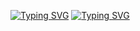 [![Typing SVG](https://readme-typing-svg.herokuapp.com?font=Fira+Code&pause=1000&color=36C710&width=435&lines=Diego+Vega+-+Software+Engineer)](https://git.io/typing-svg)
[![Typing SVG](https://readme-typing-svg.herokuapp.com?font=Fira+Code&duration=1&pause=1000&color=FFFFFF&repeat=false&width=435&lines=hola+me+llamo+Diego+Vega%2C+Soy+Ingeniero+de+Software%2C+enfocandome+en+el+desarrollo+backend+con+java)](https://git.io/typing-svg)

